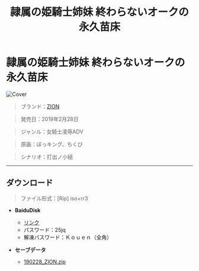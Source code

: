 ﻿---
layout: mypost
title: 隷属の姫騎士姉妹 終わらないオークの永久苗床
categories: [ZION]
---

# 隷属の姫騎士姉妹 終わらないオークの永久苗床

![Cover](190228_ZION.jpg)

> ブランド：<a href="http://zion.product.co.jp/" target="_blank">ZION</a>

> 発売日：2019年2月28日

> ジャンル：女騎士凌辱ADV

> 原画：ぼっキング、ちくび

> シナリオ：打出ノ小槌

---
## ダウンロード
> ファイル形式：[Rip] iso+rr3

  - **BaiduDisk**

    - [リンク](https://pan.baidu.com/s/1TgmJ6F_IPLlVwFpJBI8rjw)
    - パスワード：25jq
    - 解凍パスワード：Ｋｏｕｅｎ（全角）
  - **セーブデータ**

    - [190228_ZION.zip](190228_ZION.zip)
